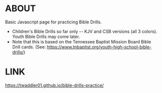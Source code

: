 # ABOUT
Basic Javascript page for practicing Bible Drills.

- Children's Bible Drills so far only -- KJV and CSB versions (all 3 colors). Youth Bible Drills may come later.
- Note that this is based on the Tennessee Baptist Mission Board Bible Drill cards. (See: https://www.tnbaptist.org/youth-high-school-bible-drills/)

# LINK
https://twaddler01.github.io/bible-drills-practice/
